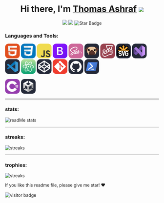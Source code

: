 <h1 align="center">Hi there, I'm <a href="https://www.blackcater.win/" target="_blank">Thomas Ashraf</a> <img src="https://cultofthepartyparrot.com/parrots/hd/laptop_parrot.gif" height="40"/></h1>

 <div align="center"> <img src="https://img.shields.io/github/stars/thomas-x-69/waka-readme-stats"/>  <img src="https://img.shields.io/github/forks/thomas-x-69/waka-readme-stats"/>  <img src="https://img.shields.io/static/v1?label=%F0%9F%8C%9F&message=If%20You%20loved&style=style=flat&color=BC4E99" alt="Star Badge"/> </div>

### Languages and Tools:
<!--  <img src="https://media3.giphy.com/media/ln7z2eWriiQAllfVcn/200w.webp" width="60"> -->
 <img src="https://github.com/tandpfun/skill-icons/blob/main/icons/HTML.svg" width="48">  <img src="https://github.com/tandpfun/skill-icons/blob/main/icons/CSS.svg" width="48">  <img src="https://github.com/tandpfun/skill-icons/blob/main/icons/JavaScript.svg" width="48">  <img src="https://github.com/tandpfun/skill-icons/blob/main/icons/Bootstrap.svg" width="48">  <img src="https://github.com/tandpfun/skill-icons/blob/main/icons/Sass.svg" width="48">  <img src="https://github.com/tandpfun/skill-icons/blob/main/icons/Pug-Dark.svg" width="48">  <img src="https://github.com/tandpfun/skill-icons/blob/main/icons/Jest.svg" width="48">  <img src="https://github.com/tandpfun/skill-icons/blob/main/icons/SVG-Dark.svg" width="48"> 
<img src="https://github.com/tandpfun/skill-icons/blob/main/icons/VisualStudio-Dark.svg" width="48">  <img src="https://github.com/tandpfun/skill-icons/blob/main/icons/VSCode-Dark.svg" width="48">  <img src="https://raw.githubusercontent.com/tandpfun/skill-icons/main/icons/Atom.svg" width="48">  <img src="https://github.com/tandpfun/skill-icons/blob/main/icons/CodePen-Dark.svg" width="48">  <img src="https://github.com/tandpfun/skill-icons/blob/main/icons/Git.svg" width="48">
<img src="https://github.com/tandpfun/skill-icons/blob/main/icons/Github-Dark.svg" width="48">  <img src="https://github.com/tandpfun/skill-icons/blob/main/icons/Powershell-Dark.svg" width="48">

<img src="https://github.com/tandpfun/skill-icons/blob/main/icons/CS.svg" width="48">  <img src="https://github.com/tandpfun/skill-icons/blob/main/icons/Unity-Dark.svg" width="48">

----

### stats:

<img src="https://github-readme-stats.vercel.app/api?username=thomas-x-69&show_icons=true&theme=radical" alt="readMe stats"/>

----

### streaks:

<img src="https://streak-stats.demolab.com/?user=thomas-x-69&theme=dark" alt="streaks"/>

----

### trophies:

<img src="https://github-profile-trophy.vercel.app/?username=thomas-x-69&theme=gruvbox&column=7&margin-w=5" alt="streaks"/>



If you like this readme file, please give me star! ❤️

<img src="https://visitor-badge.glitch.me/badge?page_id=thomas-x-69.visitor-badge&style=for-the-badge&left_text=Profile%20Visits" align="center" alt="visitor badge"/>


